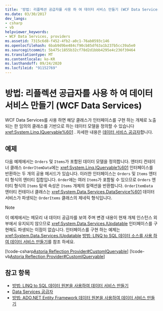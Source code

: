 ```yaml
---
title: '방법: 리플렉션 공급자를 사용 하 여 데이터 서비스 만들기 (WCF Data Services)'
ms.date: 03/30/2017
dev_langs:
- csharp
- vb
helpviewer_keywords:
- WCF Data Services, providers
ms.assetid: 7315c6d8-f452-4fb2-a0c1-76ab0593c146
ms.openlocfilehash: 6bab9d9be484cf90cb85df63a1b237b5cc39a5e0
ms.sourcegitcommit: 5b475c1855b32cf78d2d1bbb4295e4c236f39464
ms.translationtype: MT
ms.contentlocale: ko-KR
ms.lasthandoff: 09/24/2020
ms.locfileid: "91152769"
---
```

# <a name="how-to-create-a-data-service-using-the-reflection-provider-wcf-data-services"></a>방법: 리플렉션 공급자를 사용 하 여 데이터 서비스 만들기 (WCF Data Services)

WCF Data Services를 사용 하면 해당 클래스가 인터페이스를 구현 하는 개체로 노출 되는 한 임의의 클래스를 기반으로 하는 데이터 모델을 정의할 수 있습니다 <xref:System.Linq.IQueryable%601> . 자세한 내용은 [데이터 서비스 공급자](data-services-providers-wcf-data-services.md)합니다.  
  
## <a name="example"></a>예제  

 다음 예제에서는 `Orders` 및 `Items`가 포함된 데이터 모델을 정의합니다. 엔터티 컨테이너 클래스 `OrderItemData`에는 <xref:System.Linq.IQueryable%601> 인터페이스를 반환하는 두 개의 공용 메서드가 있습니다. 이러한 인터페이스는 `Orders` 및 `Items` 엔터티 형식의 엔터티 집합입니다. `Order`에는 여러 `Items`가 포함될 수 있으므로 `Orders` 엔터티 형식의 `Items` 탐색 속성은 `Items` 개체의 컬렉션을 반환합니다. `OrderItemData` 엔터티 컨테이너 클래스는 <xref:System.Data.Services.DataService%601> 데이터 서비스가 파생되는 `OrderItems` 클래스의 제네릭 형식입니다.  
  
> [!NOTE]
> 이 예제에서는 메모리 내 데이터 공급자를 보여 주며 변경 내용이 현재 개체 인스턴스 외부에서 유지되지 않으므로 <xref:System.Data.Services.IUpdatable> 인터페이스를 구현해도 파생되는 이점이 없습니다. 인터페이스를 구현 하는 예제는 <xref:System.Data.Services.IUpdatable> [방법: LINQ to SQL 데이터 소스를 사용 하 여 데이터 서비스 만들기](create-a-data-service-using-linq-to-sql-wcf.md)를 참조 하세요.  
  
 [!code-csharp[Astoria Reflection Provider#CustomIQueryable](../../../../samples/snippets/csharp/VS_Snippets_Misc/astoria_reflection_provider/cs/orderitems.svc.cs#customiqueryable)]
 [!code-vb[Astoria Reflection Provider#CustomIQueryable](../../../../samples/snippets/visualbasic/VS_Snippets_Misc/astoria_reflection_provider/vb/orderitems.svc.vb#customiqueryable)]  
  
## <a name="see-also"></a>참고 항목

- [방법: LINQ to SQL 데이터 원본을 사용하여 데이터 서비스 만들기](create-a-data-service-using-linq-to-sql-wcf.md)
- [Data Services 공급자](data-services-providers-wcf-data-services.md)
- [방법: ADO.NET Entity Framework 데이터 원본을 사용하여 데이터 서비스 만들기](create-a-data-service-using-an-adonet-ef-data-wcf.md)
